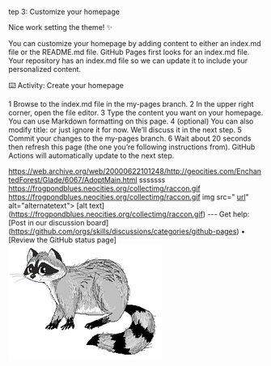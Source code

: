 tep 3: Customize your homepage

Nice work setting the theme! :sparkles:

You can customize your homepage by adding content to either an index.md file or the README.md file. GitHub Pages first looks for an
index.md file. Your repository has an index.md file so we can update it to include your personalized content.

:keyboard: Activity: Create your homepage

1 Browse to the index.md file in the my-pages branch.
2 In the upper right corner, open the file editor.
3 Type the content you want on your homepage. You can use Markdown formatting on this page.
4 (optional) You can also modify title: or just ignore it for now. We’ll discuss it in the next step.
5 Commit your changes to the my-pages branch.
6 Wait about 20 seconds then refresh this page (the one you’re following instructions from). GitHub Actions will automatically update
 to the next step.

https://web.archive.org/web/20000622101248/http://geocities.com/EnchantedForest/Glade/6067/AdoptMain.html sssssss
https://frogpondblues.neocities.org/collectimg/raccon.gif </image>https://frogpondblues.neocities.org/collectimg/raccon.gif img src="
[url](https://frogpondblues.neocities.org/collectimg/raccon.gif)" alt="alternatetext"> [alt text]
(https://frogpondblues.neocities.org/collectimg/raccon.gif) --- Get help: [Post in our discussion board]
(https://github.com/orgs/skills/discussions/categories/github-pages) • [Review the GitHub status page]
[<img src="/raccon.gif">](http://example.com/)
